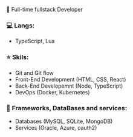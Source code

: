 🕺 Full-time fullstack Developer <br>

### :computer: <b>Langs:</b> <br>
- TypeScript, Lua <br>

### ⭐ Skils: 
- Git and Git flow
- Front-End Development (HTML, CSS, React)
- Back-End Developemnt (Node, TypeScript)
- DevOps (Docker, Kubernetes)

### 📀 <b>Frameworks, DataBases and services:</b> <br>
- Databases (MySQL, SQLite, MongoDB)
- Services (Oracle, Azure, oauth2)
